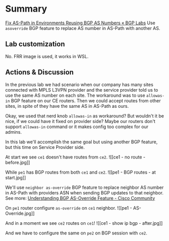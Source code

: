 # Summary
[Fix AS-Path in Environments Reusing BGP AS Numbers « BGP Labs](https://bgplabs.net/session/2-asoverride/)
Use `asoverride` BGP feature to replace AS number in AS-Path with another AS.

## Lab customization
No. FRR image is used, it works in WSL.
## Actions & Discussion
In the previous lab we had scenario when our company has many sites connected with MPLS L3VPN provider and the service provider told us to use the same AS number on each site.
The workaround was to use `allowas-in` BGP feature on our CE routers. Then we could accept routes from other sites, in spite of they have the same AS in AS-Path as ours.

Okay, we used that nerd knob `allowas-in` as workaround? But wouldn't it be nice, if we could have it fixed on provider side? Maybe our routers don't support `allowas-in` command or it makes config too complex for our admins.

In this lab we'll accomplish the same goal but using another BGP feature, but this time on Service Provider side.

At start we see `ce1` doesn't have routes from `ce2`.
![[ce1 - no route - before.jpg]]

While `pe1` has BGP routes from both `ce1` and `ce2`.
![[pe1 - BGP routes - at start.jpg]]

We'll use `neighbor as-override` BGP feature to replace neighbor AS number in AS-Path with providers ASN when sending BGP updates to that neighbor. See more: [Understanding BGP AS-Override Feature - Cisco Community](https://community.cisco.com/t5/networking-knowledge-base/understanding-bgp-as-override-feature/ta-p/3111967)

On `pe1` router configure `as-override` on `ce1` neighbor.
![[pe1 - AS-Override.jpg]]

And in a moment we see `ce2` routes on `ce1`!
![[ce1 - show ip bgp - after.jpg]]

And we have to configure the same on `pe2` on BGP session with `ce2`.


